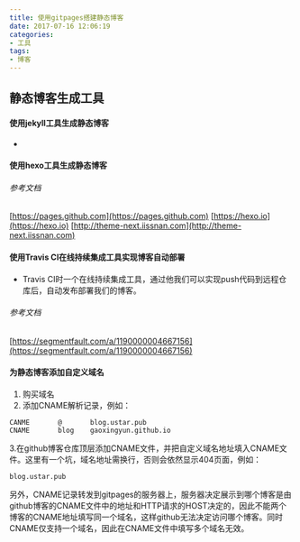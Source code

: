 ```yaml
---
title: 使用gitpages搭建静态博客
date: 2017-07-16 12:06:19
categories: 
- 工具
tags:
- 博客
---
```


## 静态博客生成工具

#### 使用jekyll工具生成静态博客
- 

#### 使用hexo工具生成静态博客

###### 参考文档
[https://pages.github.com](https://pages.github.com)
[https://hexo.io](https://hexo.io)
[http://theme-next.iissnan.com](http://theme-next.iissnan.com)


#### 使用Travis CI在线持续集成工具实现博客自动部署

- Travis CI时一个在线持续集成工具，通过他我们可以实现push代码到远程仓库后，自动发布部署我们的博客。

###### 参考文档
[https://segmentfault.com/a/1190000004667156](https://segmentfault.com/a/1190000004667156)


#### 为静态博客添加自定义域名

1. 购买域名
2. 添加CNAME解析记录，例如：
```
CANME       @       blog.ustar.pub
CNAME       blog    gaoxingyun.github.io
```
3.在github博客仓库顶层添加CNAME文件，并把自定义域名地址填入CNAME文件。这里有一个坑，域名地址需换行，否则会依然显示404页面，例如：
```
blog.ustar.pub

```
另外，CNAME记录转发到gitpages的服务器上，服务器决定展示到哪个博客是由github博客的CNAME文件中的地址和HTTP请求的HOST决定的，因此不能两个博客的CNAME地址填写同一个域名，这样github无法决定访问哪个博客。同时CNAME仅支持一个域名，因此在CNAME文件中填写多个域名无效。

